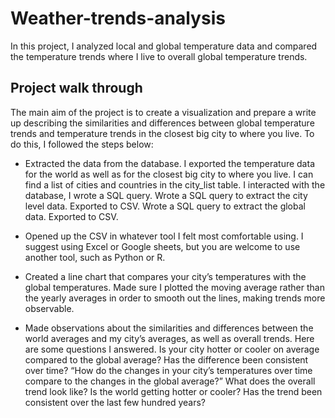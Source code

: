 # Weather-trends-analysis
In this project, I analyzed local and global temperature data and compared the temperature trends where I live to overall global temperature trends.

## Project walk through

The main aim of the project is to create a visualization and prepare a write up describing the similarities and differences between global temperature trends and temperature trends in the closest big city to where you live. 
To do this, I followed the steps below:

- Extracted the data from the database. I exported the temperature data for the world as well as for the closest big city to where you live. I can find a list of cities and countries in the city_list table. I interacted with the database, I wrote a SQL query.
Wrote a SQL query to extract the city level data. Exported to CSV.
Wrote a SQL query to extract the global data. Exported to CSV.

- Opened up the CSV in whatever tool I felt most comfortable using. I suggest using Excel or Google sheets, but you are welcome to use another tool, such as Python or R.

- Created a line chart that compares your city’s temperatures with the global temperatures. Made sure I plotted the moving average rather than the yearly averages in order to smooth out the lines, making trends more observable.

- Made observations about the similarities and differences between the world averages and my city’s averages, as well as overall trends. Here are some questions I answered.
Is your city hotter or cooler on average compared to the global average? Has the difference been consistent over time?
“How do the changes in your city’s temperatures over time compare to the changes in the global average?”
What does the overall trend look like? Is the world getting hotter or cooler? Has the trend been consistent over the last few hundred years?
